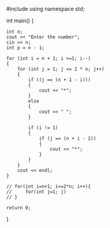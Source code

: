 #include <iostream>
using namespace std;

int main()
{

    int n;
    cout << "Enter the number";
    cin >> n;
    int p = n - 1;

    for (int i = n + 1; i >=1; i--)
    {
        for (int j = 1; j <= 2 * n; j++)
        {
            if ((j == (n + 1 - i)))
            {
                cout << "*";
            }
            else
            {
                cout << " ";
            }

            if (i != 1)
            {
                if (j == (n + i - 2))
                {
                    cout << "*";
                }
            }
        }
        cout << endl;
    }

    // for(int i=n+1; i<=2*n; i++){
    //     for(int j=1; j)
    // }

    return 0;
}
